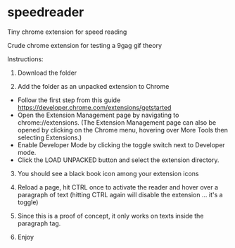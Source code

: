 # speedreader
Tiny chrome extension for speed reading

Crude chrome extension for testing a 9gag gif theory

Instructions:

1. Download the folder

2. Add the folder as an unpacked extension to Chrome
- Follow the first step from this guide https://developer.chrome.com/extensions/getstarted
- Open the Extension Management page by navigating to chrome://extensions.
(The Extension Management page can also be opened by clicking on the Chrome menu, hovering over More Tools then selecting Extensions.)
- Enable Developer Mode by clicking the toggle switch next to Developer mode.
- Click the LOAD UNPACKED button and select the extension directory.

3. You should see a black book icon among your extension icons

4. Reload a page, hit CTRL once to activate the reader and hover over a paragraph of text (hitting CTRL again will disable the extension ... it's a toggle)

5. Since this is a proof of concept, it only works on texts inside the paragraph tag.

6. Enjoy
